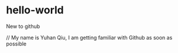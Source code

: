 # hello-world
New to github

//
My name is Yuhan Qiu, I am getting familiar with Github as soon as possible
